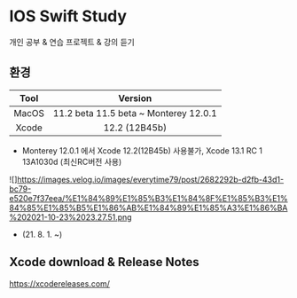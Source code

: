 # IOS Swift Study
개인 공부 & 연습 프로젝트 & 강의 듣기

## 환경
| Tool | Version |
|:------:|:------:|
| MacOS | 11.2 beta 11.5 beta ~ Monterey 12.0.1 |
| Xcode | 12.2 (12B45b) |

- Monterey 12.0.1 에서 Xcode 12.2(12B45b) 사용불가,  Xcode 13.1 RC 1 13A1030d	(최신RC버전 사용)
  
![]https://images.velog.io/images/everytime79/post/2682292b-d2fb-43d1-bc79-e520e7f37eea/%E1%84%89%E1%85%B3%E1%84%8F%E1%85%B3%E1%84%85%E1%85%B5%E1%86%AB%E1%84%89%E1%85%A3%E1%86%BA%202021-10-23%2023.27.51.png

- (21. 8. 1. ~)

## Xcode download & Release Notes
https://xcodereleases.com/ 
